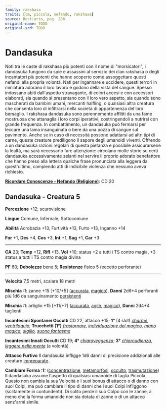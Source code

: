 ```yaml
---
family: rakshasa
traits: [lm, piccola, nefando, rakshasa]
source: Bestiario, pag. 286
original-name: TODO
original-srd: TODO
---
```


# Dandasuka

Noti tra le caste di rakshasa più potenti con il nome di "morsicatori", i
dandasuka fungono da spie e assassini al servizio dei clan rakshasa o degli
incantatori più potenti che hanno scoperto come assoggettare questi nefandi alla
propria volontà. Nati per ingannare e uccidere, questi terrori in miniatura
adorano il loro lavoro e godono della vista del sangue. Spesso indossano abiti
dall'aspetto stravagante, di colori accesi e con accessori elaborati, sia quando
si presentano con il loro vero aspetto, sia quando sono mascherati da bambini
umani, mercanti halfling, o qualsiasi altra creatura che consenta loro di
infiltrarsi nella società di appartenenza del loro bersaglio. I rakshasa
dandasuka sono perennemente afflitti da una fame mostruosa che attanaglia i loro
corpi iperattivi, costringendoli a nutrirsi con grande frequenza. In
combattimento, un dandasuka può fermarsi per leccare una lama insanguinata o
bere da una pozza di sangue sul pavimento. Anche se in caso di necessità possono
adattarsi ad altri tipi di carne, queste creature prediligono il sapore degli
umanoidi viventi. Offrendo a un dandasuka razioni regolari di questa pietanza è
possibile assicurarsene la lealtà, ma sarà necessario fare attenzione: circolano
molte storie su certi dandasuka eccessivamente zelanti nel servire il proprio
adorato benefattore che hanno preso alla lettera qualche frase pronunciata alla
leggera da quest'ultimo, compiendo atti di indicibile violenza che nessuno aveva
richiesto.

**[Ricordare Conoscenze - Nefando (Religione)](/azioni/ricordare-conoscenze)**:
CD 20

## Dandasuka - Creatura 5

**Percezione** +12; scurovisione

**Lingue** Comune, Infernale, Sottocomune

**Abilità** Acrobazia +13, Furtività +13, Furto +13, Inganno +14

**For** +1, **Des** +4, **Cos** +3, **Int** +1, **Sag** +1, **Car** +3

---

**CA** 23; **Temp** +12, **Rifl** +13, **Vol** +10; status +2 a tutti i TS
contro magia, +3 status a tutti i TS contro magia divina

**PF** 60; **Debolezze** bene 5; **Resistenze** fisico 5 (eccetto perforante)

---

**Velocità** 7,5 metri, scalare 18 metri

**Mischia** :1: zanne +15 \[+10/+5] ([accurata](/tratti/accurata),
[magico](/tratti/magico)), **Danni** 2d6+4 perforanti più 1d6 da sanguinamento
[persistenti](/condizioni/danno-persistente)

**Mischia** :1: artiglio +15 \[+11/+7] ([accurata](/tratti/accurata),
[agile](/tratti/agile), [magico](/tratti/magico)), **Danni** 2d4+4 taglienti

**Incantesimi Spontanei Occulti** CD 22, attacco +15; **1°** (4 slot)
_[charme](/incantesimi/charme), [ventriloquio](/incantesimi/ventriloquio)_;
**Trucchetti (1°)** _[frastornare](/incantesimi/frastornare),
[individuazione del magico](/incantesimi/individuazione-del-magico),
[mano magica](/incantesimi/mano-magica), [sigillo](/incantesimi/sigillo),
[suono fantasma](/incantesimi/suono-fantasma)_

**Incantesimi Innati Occulti** CD 19; **4°**
_[chiaroveggenza](/incantesimi/chiaroveggenza)_; **3°**
_[chiaroudienza](/incantesimi/chiaroudienza),
[leggere nella mente](/incantesimi/leggere-nella-mente)_ (a volontà)

**Attacco Furtivo** Il dandasuka infligge 1d6 danni di precisione addizionali
alle creature [impreparate](/condizioni/impreparato).

**Cambiare Forma** **:1:** ([concentrazione](/tratti/concentrazione),
[metamorfosi](/tratti/metamorfosi), [occulto](/tratti/occulto),
[trasmutazione](/tratti/trasmutazione)) Il dandasuka assume l'aspetto di
qualsiasi umanoide di taglia Piccola. Questo non cambia la sua Velocità o i suoi
bonus di attacco o di danno con suoi Colpi, ma può cambiare il tipo di danni che
i suoi Colpi infliggono (solitamente in contundenti). Di solito perde il suo
Colpo con le zanne, a meno che la forma umanoide non sia dotata di zanne o di un
attacco senz'armi simile.
